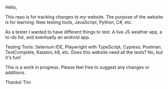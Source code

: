 Hello,

This repo is for tracking changes to my website. The purpose of the website is for learning: New testing tools, JavaScript, Python, C#, etc. 

As a tester I wanted to have different things to test. A live JS weather app, a to-do list, and eventually an android app. 

Testing Tools: Selenium IDE, Playwright with TypeScript, Cypress, Postman, TestComplete, Katalon, k6, etc. Does this website need all the tests? No, but it's fun!

This is a work in progress. Please feel free to suggest any changes or additions. 

Thanks!
Tim

